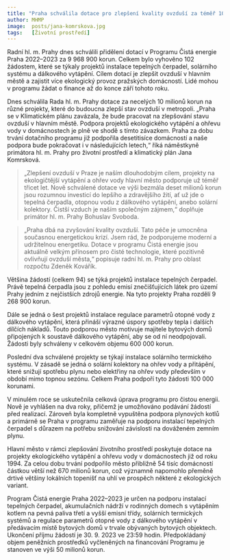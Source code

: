 ```yaml
---
title: "Praha schválila dotace pro zlepšení kvality ovzduší za téměř 10 milionů korun"
author: MHMP
image:  posts/jana-komrskova.jpg
tags:   [Životní prostředí]
---
```


Radní hl. m. Prahy dnes schválili přidělení dotací v Programu Čistá energie Praha 2022–2023 za 9 968 900 korun. Celkem bylo vyhověno 102 žádostem, které se týkaly projektů instalace tepelných čerpadel, solárního systému a dálkového vytápění. Cílem dotací je zlepšit ovzduší v hlavním městě a zajistit více ekologický provoz pražských domácností. Lidé mohou v programu žádat o finance až do konce září tohoto roku.

Dnes schválila Rada hl. m. Prahy dotace za necelých 10 milionů korun na různé projekty, které do budoucna zlepší stav ovzduší v metropoli. „Praha se v Klimatickém plánu zavázala, že bude pracovat na zlepšování stavu ovzduší v hlavním městě. Podpora projektů ekologického vytápění a ohřevu vody v domácnostech je plně ve shodě s tímto závazkem. Praha za dobu trvání dotačního programu již podpořila desetitisíce domácností a naše podpora bude pokračovat i v následujících letech,“ říká náměstkyně primátora hl. m. Prahy pro životní prostředí a klimatický plán Jana Komrsková.

> „Zlepšení ovzduší v Praze je naším dlouhodobým cílem, projekty na ekologičtější vytápění a ohřev vody hlavní město podporuje už téměř třicet let. Nově schválené dotace ve výši bezmála deset milionů korun jsou rozumnou investicí do lepšího a zdravějšího žití, ať už jde o tepelná čerpadla, otopnou vodu z dálkového vytápění, anebo solární kolektory. Čistší vzduch je naším společným zájmem,“ doplňuje primátor hl. m. Prahy Bohuslav Svoboda.

> „Praha dbá na zvyšování kvality ovzduší. Tato péče je umocněna současnou energetickou krizí. Jsem rád, že podporujeme moderní a udržitelnou energetiku. Dotace v programu Čistá energie jsou aktuálně velkým přínosem pro čisté technologie, které pozitivně ovlivňují ovzduší města,“ popisuje radní hl. m. Prahy pro oblast rozpočtu Zdeněk Kovářík.

Většina žádostí (celkem 94) se týká projektů instalace tepelných čerpadel. Právě tepelná čerpadla jsou z pohledu emisí znečišťujících látek pro území Prahy jedním z nejčistších zdrojů energie. Na tyto projekty Praha rozdělí 9 268 900 korun.

Dále se jedná o šest projektů instalace regulace parametrů otopné vody z dálkového vytápění, která přináší výrazné úspory spotřeby tepla i dalších dílčích nákladů. Touto podporou město motivuje majitele bytových domů připojených k soustavě dálkového vytápění, aby se od ní neodpojovali. Žádosti byly schváleny v celkovém objemu 600 000 korun.

Poslední dva schválené projekty se týkají instalace solárního termického systému. V zásadě se jedná o solární kolektory na ohřev vody a přitápění, které snižují spotřebu plynu nebo elektřiny na ohřev vody především v období mimo topnou sezónu. Celkem Praha podpoří tyto žádosti 100 000 korunami.

V minulém roce se uskutečnila celková úprava programu pro čistou energii. Nově je vyhlášen na dva roky, přičemž je umožňováno podávání žádostí před realizací. Zároveň byla kompletně vypuštěna podpora plynových kotlů a primárně se Praha v programu zaměřuje na podporu instalací tepelných čerpadel s důrazem na potřebu snižování závislosti na dováženém zemním plynu.

Hlavní město v rámci zlepšování životního prostředí poskytuje dotace na projekty ekologického vytápění a ohřevu vody v domácnostech již od roku 1994. Za celou dobu trvání podpořilo město přibližně 54 tisíc domácností částkou větší než 670 milionů korun, což významně napomohlo přeměně drtivé většiny lokálních topenišť na uhlí ve prospěch některé z ekologických variant.

Program Čistá energie Praha 2022–2023 je určen na podporu instalací tepelných čerpadel, akumulačních nádrží v rodinných domech s vytápěním kotlem na pevná paliva třetí a vyšší emisní třídy, solárních termických systémů a regulace parametrů otopné vody z dálkového vytápění v předávacím místě bytových domů v trvale obývaných bytových objektech. Ukončení příjmu žádostí je 30. 9. 2023 ve 23:59 hodin. Předpokládaný objem peněžních prostředků vyčleněných na financování Programu je stanoven ve výši 50 milionů korun.
